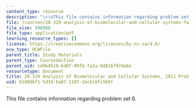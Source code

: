 ```yaml
---
content_type: resource
description: "\r\nThis file contains information regarding problem set 6."
file: /courses/20-320-analysis-of-biomolecular-and-cellular-systems-fall-2012/61889bf15d3d6a8711072acb16fc56bf_MIT20_320F12_2011_PS6.pdf
file_size: 590968
file_type: application/pdf
learning_resource_types: []
license: https://creativecommons.org/licenses/by-nc-sa/4.0/
ocw_type: OCWFile
parent_title: Study Materials
parent_type: CourseSection
parent_uid: cd4b4519-6d0f-99f6-fa2a-8d816797da6e
resourcetype: Document
title: 20.320 Analysis of Biomolecular and Cellular Systems, 2011 Problem Set 6
uid: 61889bf1-5d3d-6a87-1107-2acb16fc56bf
---
```


This file contains information regarding problem set 6.